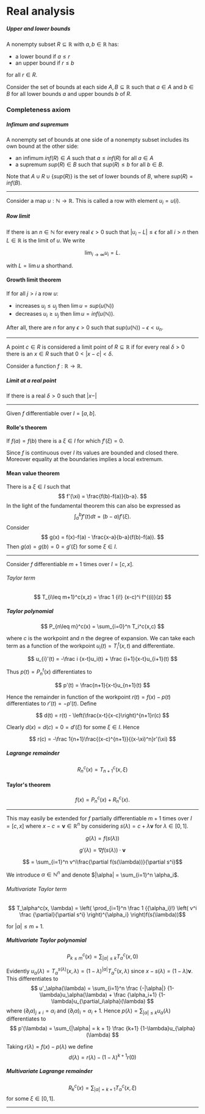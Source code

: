 # Real analysis

##### Upper and lower bounds

A nonempty subset $R\subseteq\mathbb R$ with $a,b\in\mathbb R$ has:

- a lower bound if $a \leq r$
- an upper bound if $r \leq b$

for all $r\in R$.

Consider the set of bounds at each side $A,B\subseteq\mathbb R$ such that $a\in A$ and $b\in B$ for all lower bounds $a$ and upper bounds $b$ of $R$.

### Completeness axiom
##### Infimum and supremum

A nonempty set of bounds at one side of a nonempty subset includes its own bound at the other side:

- an infimum $inf (R) \in A$ such that $a \leq inf (R)$ for all $a\in A$
- a supremum $sup(R) \in B$ such that $sup(R) \leq b$ for all $b\in B$.

Note that $A \cup R \cup \{sup(R)\}$ is the set of lower bounds of $B$, where $sup(R) = inf(B)$.
___
Consider a map $u: \mathbb N \longrightarrow \mathbb R$.
This is called a row with element $u_i=u(i)$.

##### Row limit

If there is an $n\in\mathbb N$ for every real $\epsilon > 0$ such that $|u_i - L| \leq \epsilon$ for all $i > n$ then $L \in \mathbb R$ is the limit of $u$. We write

$$
    \lim_{i\to\infty} u_i = L.
$$

with $L = \lim u$ a shorthand.

#### Growth limit theorem

If for all $j > i$ a row $u$:

- increases $u_i \leq u_{j}$ then $\lim u = sup(u(\mathbb N))$
- decreases $u_i \geq u_j$ then $\lim u = inf(u(\mathbb N))$.

After all, there are $n$ for any $\epsilon > 0$ such that $sup(u(\mathbb N)) - \epsilon \lt u_n$.
___
A point $c \in R$ is considered a limit point of $R \subseteq \mathbb R$ if for every real $\delta \gt 0$ there is an $x \in R$ such that $0 \lt |x-c| \lt \delta$.

Consider a function $f:\mathbb R \longrightarrow\mathbb R$.

##### Limit at a real point

If there is a real $\delta \gt 0$ such that $|x-|$

___
Given $f$ differentiable over $I = [a,b]$.

#### Rolle's theorem

If $f(a) = f(b)$ there is a $\xi\in I$ for which $f'(\xi)=0$.

Since $f$ is continuous over $I$ its values are bounded and closed there. Moreover equality at the boundaries implies a local extremum.

#### Mean value theorem

There is a $\xi\in I$ such that
$$ f'(\xi) = \frac{f(b)-f(a)}{b-a}. $$
In the light of the fundamental theorem this can also be expressed as
$$ \int_a^bf'(t)dt = (b-a)f'(\xi). $$
Consider
$$ g(x) = f(x)-f(a) - \frac{x-a}{b-a}(f(b)-f(a)). $$
Then $g(a) = g(b) = 0 = g'(\xi)$ for some $\xi\in I$.
___
Consider $f$ differentiable $m+1$ times over $I = [c,x]$.

###### Taylor term

$$ T_{i\leq m+1}^c(x,z) = \frac 1 {i!} (x-c)^i f^{(i)}(z) $$

##### Taylor polynomial

$$ P_{n\leq m}^c(x) = \sum_{i=0}^n T_i^c(x,c) $$

where $c$ is the workpoint and $n$ the degree of expansion.
We can take each term as a function of the workpoint $u_i(t) = T_i^t(x,t)$ and differentiate.

$$
    u_{i}'(t) = -\frac i {x-t}u_i(t) + \frac {i+1}{x-t}u_{i+1}(t)
$$

Thus $p(t) = P_n^t(x)$ differentiates to

$$
    p'(t) = \frac{n+1}{x-t}u_{n+1}(t)
$$

Hence the remainder in function of the workpoint $r(t) = f(x) - p(t)$ differentiates to $r'(t)=-p'(t)$. Define

$$ d(t) = r(t) - \left(\frac{x-t}{x-c}\right)^{n+1}r(c) $$

Clearly $d(x)=d(c)=0=d'(\xi)$ for some $\xi\in I$. Hence

$$ r(c) = -\frac 1{n+1}\frac{(x-c)^{n+1}}{(x-\xi)^n}r'(\xi) $$

##### Lagrange remainder

$$
    R_n^c(x) = T_{n+1}^c(x,\xi)
$$

#### Taylor's theorem

$$f(x)=P_n^c(x)+R_n^c(x).$$

___
This may easily be extended for $f$ partially differentiable $m+1$ times over $I = [c,x]$ where $x - c = \mathbf v \in\mathbb R^n$ by considering $s(\lambda) = c + \lambda\mathbf v$ for $\lambda \in [0,1]$.

$$g(\lambda) = f(s(\lambda))$$

$$g'(\lambda) = \nabla f(s(\lambda)) \cdot \mathbf v$$

$$ = \sum_{i=1}^n v^i\frac{\partial f(s(\lambda))}{\partial s^i}$$

We introduce $\alpha \in \mathbb N^n$ and denote $|\alpha| = \sum_{i=1}^n \alpha_i$.

###### Multivariate Taylor term

$$ T_\alpha^c(x, \lambda) = \left( \prod_{i=1}^n \frac 1 {{\alpha_i}!} \left( v^i \frac {\partial}{\partial s^i} \right)^{\alpha_i} \right)f(s(\lambda))$$

for $|\alpha|\leq m+1$.


##### Multivariate Taylor polynomial

$$ P_{k\leq m}^c(x) = \sum_{|\alpha|\leq k} T_\alpha^c(x, 0) $$

Evidently $u_\alpha(\lambda) = T_\alpha^{s(\lambda)}(x, \lambda) = (1-\lambda)^{|\alpha|}T_\alpha^c(x, \lambda)$ since $x - s(\lambda) = (1 - \lambda)\mathbf v$.
This differentiates to $$
    u'_\alpha(\lambda) = \sum_{i=1}^n \frac {-|\alpha|} {1-\lambda}u_\alpha(\lambda) + \frac {\alpha_i+1} {1-\lambda}u_{\partial_i\alpha}(\lambda)
$$ where $(\partial_i \alpha)_{j\neq i} = \alpha_i$ and $(\partial_i \alpha)_i = \alpha_i+1.$
Hence $p(\lambda) = \sum_{|\alpha|\leq k} u_\alpha(\lambda)$ differentiates to $$
    p'(\lambda) = \sum_{|\alpha| = k + 1} \frac {k+1} {1-\lambda}u_{\alpha}(\lambda)
$$

Taking $r(\lambda)=f(x)-p(\lambda)$ we define 
$$d(\lambda) = r(\lambda) - (1-\lambda)^{k+1}r(0)$$

##### Multivariate Lagrange remainder

$$
    R_k^c(x) = \sum_{|\alpha| = k + 1} T_\alpha^c(x,\xi)
$$ for some $\xi\in [0,1]$.
___
